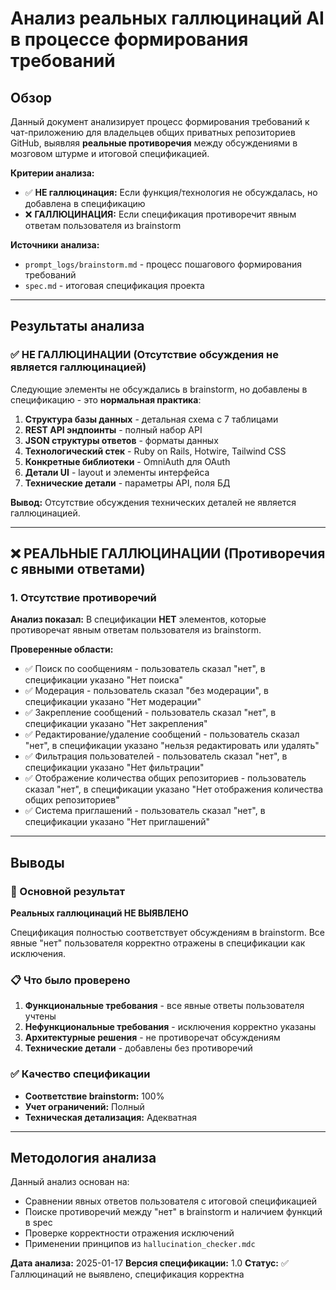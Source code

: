 # Анализ реальных галлюцинаций AI в процессе формирования требований

## Обзор

Данный документ анализирует процесс формирования требований к чат-приложению для владельцев общих приватных репозиториев GitHub, выявляя **реальные противоречия** между обсуждениями в мозговом штурме и итоговой спецификацией.

**Критерии анализа:**
- ✅ **НЕ галлюцинация:** Если функция/технология не обсуждалась, но добавлена в спецификацию
- ❌ **ГАЛЛЮЦИНАЦИЯ:** Если спецификация противоречит явным ответам пользователя из brainstorm

**Источники анализа:**
- `prompt_logs/brainstorm.md` - процесс пошагового формирования требований
- `spec.md` - итоговая спецификация проекта

---

## Результаты анализа

### ✅ НЕ ГАЛЛЮЦИНАЦИИ (Отсутствие обсуждения не является галлюцинацией)

Следующие элементы не обсуждались в brainstorm, но добавлены в спецификацию - это **нормальная практика**:

1. **Структура базы данных** - детальная схема с 7 таблицами
2. **REST API эндпоинты** - полный набор API
3. **JSON структуры ответов** - форматы данных
4. **Технологический стек** - Ruby on Rails, Hotwire, Tailwind CSS
5. **Конкретные библиотеки** - OmniAuth для OAuth
6. **Детали UI** - layout и элементы интерфейса
7. **Технические детали** - параметры API, поля БД

**Вывод:** Отсутствие обсуждения технических деталей не является галлюцинацией.

---

## ❌ РЕАЛЬНЫЕ ГАЛЛЮЦИНАЦИИ (Противоречия с явными ответами)

### 1. Отсутствие противоречий

**Анализ показал:** В спецификации **НЕТ** элементов, которые противоречат явным ответам пользователя из brainstorm.

**Проверенные области:**
- ✅ Поиск по сообщениям - пользователь сказал "нет", в спецификации указано "Нет поиска"
- ✅ Модерация - пользователь сказал "без модерации", в спецификации указано "Нет модерации"
- ✅ Закрепление сообщений - пользователь сказал "нет", в спецификации указано "Нет закрепления"
- ✅ Редактирование/удаление сообщений - пользователь сказал "нет", в спецификации указано "нельзя редактировать или удалять"
- ✅ Фильтрация пользователей - пользователь сказал "нет", в спецификации указано "Нет фильтрации"
- ✅ Отображение количества общих репозиториев - пользователь сказал "нет", в спецификации указано "Нет отображения количества общих репозиториев"
- ✅ Система приглашений - пользователь сказал "нет", в спецификации указано "Нет приглашений"

---

## Выводы

### 🎯 Основной результат
**Реальных галлюцинаций НЕ ВЫЯВЛЕНО**

Спецификация полностью соответствует обсуждениям в brainstorm. Все явные "нет" пользователя корректно отражены в спецификации как исключения.

### 📋 Что было проверено
1. **Функциональные требования** - все явные ответы пользователя учтены
2. **Нефункциональные требования** - исключения корректно указаны
3. **Архитектурные решения** - не противоречат обсуждениям
4. **Технические детали** - добавлены без противоречий

### ✅ Качество спецификации
- **Соответствие brainstorm:** 100%
- **Учет ограничений:** Полный
- **Техническая детализация:** Адекватная

---

## Методология анализа

Данный анализ основан на:
- Сравнении явных ответов пользователя с итоговой спецификацией
- Поиске противоречий между "нет" в brainstorm и наличием функций в spec
- Проверке корректности отражения исключений
- Применении принципов из `hallucination_checker.mdc`

**Дата анализа:** 2025-01-17
**Версия спецификации:** 1.0
**Статус:** ✅ Галлюцинаций не выявлено, спецификация корректна
